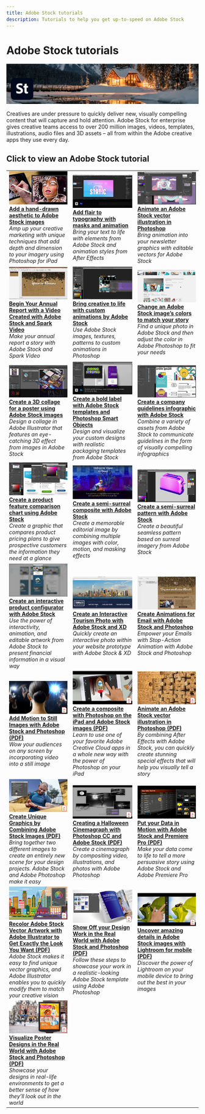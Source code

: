```yaml
---
title: Adobe Stock tutorials
description: Tutorials to help you get up-to-speed on Adobe Stock
---
```


# Adobe Stock tutorials

![Creative Cloud Hero Image](../assets/Stock.jpg)

Creatives are under pressure to quickly deliver new, visually compelling content that will capture and hold attention. Adobe Stock for enterprise gives creative teams access to over 200 million images, videos, templates, illustrations, audio files and 3D assets – all from within the Adobe creative apps they use every day.

## Click to view an Adobe Stock tutorial

<table>
<tr>
 <td>
   <a href="handdrawn.md">
      <img alt="Add a hand-drawn aesthetic to Adobe Stock images" src="assets/handdrawn.jpg" />
   </a>
    <div>
   <a href="handdrawn.md"><strong>Add a hand-drawn aesthetic to Adobe Stock images</strong></a>
    </div>
    <em>Amp up your creative marketing with unique techniques that add depth and dimension to your imagery using Photoshop for iPad</em>
    <br>
  </td>
  <td>
   <a href="flairtypography.md">
      <img alt="Add flair to typography with masks and animation" src="assets/flairtypography.jpg" />
   </a>
    <div>
   <a href="flairtypography.md"><strong>Add flair to typography with masks and animation</strong></a>
    </div>
    <em>Bring your text to life with elements from Adobe Stock and animation styles from After Effects</em>
    <br>
  </td>
  <td>
   <a href="animatevector.md">
      <img alt="Animate an Adobe Stock vector illustration in Photoshop" src="assets/animatevector.jpg" />
   </a>
    <div>
   <a href="animatevector.md"><strong>Animate an Adobe Stock vector illustration in Photoshop</strong></a>
    </div>
    <em>Bring animation into your newsletter graphics with editable vectors for Adobe Stock</em>
    <br>
  </td>
</tr>
<tr>
 <td>
   <a href="annualreport.md">
      <img alt="Begin Your Annual Report with a Video Created with Adobe Stock and Spark Video" src="assets/annualreport.jpg" />
   </a>
    <div>
   <a href="annualreport.md"><strong>Begin Your Annual Report with a Video Created with Adobe Stock and Spark Video</strong></a>
    </div>
    <em>Make your annual report a story with Adobe Stock and Spark Video</em>
    <br>
  </td>
  <td>
   <a href="customanimations.md">
      <img alt="Bring creative to life with custom animations by Adobe Stock" src="assets/customanimations.jpg" />
   </a>
    <div>
   <a href="customanimations.md"><strong>Bring creative to life with custom animations by Adobe Stock</strong></a>
    </div>
    <em>Use Adobe Stock images, textures, patterns to custom animations in Photoshop</em>
    <br>
  </td>
  <td>
   <a href="changecolors.md">
      <img alt="Change an Adobe Stock image’s colors to match your story" src="assets/changecolors.jpg" />
   </a>
    <div>
   <a href="changecolors.md"><strong>Change an Adobe Stock image’s colors to match your story</strong></a>
    </div>
    <em>Find a unique photo in Adobe Stock and then adjust the color in Adobe Photoshop to fit your needs</em>
    <br>
  </td>
</tr>
<tr>
 <td>
   <a href="collage.md">
      <img alt="Create a 3D collage for a poster using Adobe Stock images" src="assets/collage.jpg" />
   </a>
    <div>
   <a href="collage.md"><strong>Create a 3D collage for a poster using Adobe Stock images</strong></a>
    </div>
    <em>Design a collage in Adobe Illustrator that features an eye-catching 3D effect from images in Adobe Stock</em>
    <br>
  </td>
  <td>
   <a href="boldlabel.md">
      <img alt="Create a bold label with Adobe Stock templates and Photoshop Smart Objects" src="assets/boldlabel.jpg" />
   </a>
    <div>
   <a href="boldlabel.md"><strong>Create a bold label with Adobe Stock templates and Photoshop Smart Objects</strong></a>
    </div>
    <em>Design and visualize your custom designs with realistic packaging templates from Adobe Stock</em>
    <br>
  </td>
  <td>
   <a href="infographic.md">
      <img alt="Create a company guidelines infographic with Adobe Stock" src="assets/infographic.jpg" />
   </a>
    <div>
   <a href="infographic.md"><strong>Create a company guidelines infographic with Adobe Stock</strong></a>
    </div>
    <em>Combine a variety of assets from Adobe Stock to communicate guidelines in the form of visually compelling infographics</em>
    <br>
  </td>
</tr>
<tr>
 <td>
   <a href="featurecomparison.md">
      <img alt="Create a product feature comparison chart using Adobe Stock" src="assets/featurecomparison.jpg" />
   </a>
    <div>
   <a href="featurecomparison.md"><strong>Create a product feature comparison chart using Adobe Stock</strong></a>
    </div>
    <em>Create a graphic that compares product pricing plans to give prospective customers the information they need at a glance</em>
    <br>
  </td>
  <td>
   <a href="surrealcomposite.md">
      <img alt="Create a semi-surreal composite with Adobe Stock" src="assets/surrealcomposite.jpg" />
   </a>
    <div>
   <a href="surrealcomposite.md"><strong>Create a semi-surreal composite with Adobe Stock</strong></a>
    </div>
    <em>Create a memorable editorial image by combining multiple images with color, motion, and masking effects</em>
    <br>
  </td>
  <td>
   <a href="surrealpattern.md">
      <img alt="Create a semi-surreal pattern with Adobe Stock" src="assets/surrealpattern.jpg" />
   </a>
    <div>
   <a href="surrealpattern.md"><strong>Create a semi-surreal pattern with Adobe Stock</strong></a>
    </div>
    <em>Create a beautiful seamless pattern based on surreal imagery from Adobe Stock</em>
    <br>
  </td>
</tr>
<tr>
 <td>
   <a href="productconfigurator.md">
      <img alt="Create an interactive product configurator with Adobe Stock" src="assets/productconfigurator.jpg" />
   </a>
    <div>
   <a href="productconfigurator.md"><strong>Create an interactive product configurator with Adobe Stock</strong></a>
    </div>
    <em>Use the power of interactivity, animation, and editable artwork from Adobe Stock to present financial information in a visual way</em>
    <br>
  </td>
  <td>
   <a href="interactivetourismphoto.md">
      <img alt="Create an Interactive Tourism Photo with Adobe Stock and XD" src="assets/interactivetourismphoto.jpg" />
   </a>
    <div>
   <a href="interactivetourismphoto.md"><strong>Create an Interactive Tourism Photo with Adobe Stock and XD</strong></a>
    </div>
    <em>Quickly create an interactive photo within your website prototype with Adobe Stock & XD</em>
    <br>
  </td>
  <td>
   <a href="animationemail.md">
      <img alt="Create Animations for Email with Adobe Stock and Photoshop" src="assets/animationemail.jpg" />
   </a>
    <div>
   <a href="animationemail.md"><strong>Create Animations for Email with Adobe Stock and Photoshop</strong></a>
    </div>
    <em>Empower your Emails with Stop-Action Animation with Adobe Stock and Photoshop</em>
    <br>
  </td>
</tr>
<tr>
 <td>
   <a href="assets/AddMotiontoStillImageswithAdobeStockandPhotoshop.pdf">
      <img alt="Add Motion to Still Images with Adobe Stock and Photoshop" src="assets/AddMotiontoStillImageswithAdobeStockandPhotoshop.jpg" />
   </a>
    <div>
   <a href="assets/AddMotiontoStillImageswithAdobeStockandPhotoshop.pdf"><strong>Add Motion to Still Images with Adobe Stock and Photoshop (PDF)</strong></a>
    </div>
    <em>Wow your audiences on any screen by incorporating video into a still image</em>
    <br>
  </td>
  <td>
   <a href="assets/CreateacompositewithPhotoshopontheiPadandAdobeStockimages.pdf">
      <img alt="Create a composite with Photoshop on the iPad and Adobe Stock images" src="assets/CreateacompositewithPhotoshopontheiPadandAdobeStockimages.jpg" />
   </a>
    <div>
   <a href="assets/CreateacompositewithPhotoshopontheiPadandAdobeStockimages.pdf"><strong>Create a composite with Photoshop on the iPad and Adobe Stock images (PDF)</strong></a>
    </div>
    <em>Learn to use one of your favorite Adobe Creative Cloud apps in a whole new way with the power of Photoshop on your iPad</em>
    <br>
  </td>
  <td>
   <a href="assets/CreateaUniqueEditorialGraphicwithAfterEffectsandAdobeStock.pdf">
      <img alt="Animate an Adobe Stock vector illustration in Photoshop" src="assets/CreateaUniqueEditorialGraphicwithAfterEffectsandAdobeStock.jpg" />
   </a>
    <div>
   <a href="assets/CreateaUniqueEditorialGraphicwithAfterEffectsandAdobeStock.pdf"><strong>Animate an Adobe Stock vector illustration in Photoshop (PDF)</strong></a>
    </div>
    <em>By combining After Effects with Adobe Stock, you can quickly create stunning special effects that will help you visually tell a story</em>
    <br>
  </td>
</tr>
<tr>
 <td>
   <a href="assets/CreateUniqueGraphicsbyCombiningAdobeStockImages.pdf">
      <img alt="Create Unique Graphics by Combining Adobe Stock Images" src="assets/CreateUniqueGraphicsbyCombiningAdobeStockImages.jpg" />
   </a>
    <div>
   <a href="assets/CreateUniqueGraphicsbyCombiningAdobeStockImages.pdf"><strong>Create Unique Graphics by Combining Adobe Stock Images (PDF)</strong></a>
    </div>
    <em>Bring together two different images to create an entirely new scene for your design projects. Adobe Stock and Adobe Photoshop make it easy</em>
    <br>
  </td>
  <td>
   <a href="assets/CreatingaHalloweenCinemagraphwithPhotoshopCCandAdobeStock.pdf">
      <img alt="Creating a Halloween Cinemagraph with Photoshop CC and Adobe Stock" src="assets/CreatingaHalloweenCinemagraphwithPhotoshopCCandAdobeStock.jpg" />
   </a>
    <div>
   <a href="assets/CreatingaHalloweenCinemagraphwithPhotoshopCCandAdobeStock.pdf"><strong>Creating a Halloween Cinemagraph with Photoshop CC and Adobe Stock (PDF)</strong></a>
    </div>
    <em>Create a cinemagraph by compositing video, illustrations, and photos with Adobe Photoshop</em>
    <br>
  </td>
  <td>
   <a href="assets/PutyourDatainMotionwithAdobeStockandPremierePro.pdf">
      <img alt="Put your Data in Motion with Adobe Stock and Premiere Pro" src="assets/PutyourDatainMotionwithAdobeStockandPremierePro.jpg" />
   </a>
    <div>
   <a href="assets/PutyourDatainMotionwithAdobeStockandPremierePro.pdf"><strong>Put your Data in Motion with Adobe Stock and Premiere Pro (PDF)</strong></a>
    </div>
    <em>Make your data come to life to tell a more persuasive story using Adobe Stock and Adobe Premiere Pro</em>
    <br>
  </td>
</tr>
<tr>
 <td>
   <a href="assets/RecolorAdobeStockVectorArtworkwithAdobeIllustratortoGetExactlytheLookYouWant.pdf">
      <img alt="Recolor Adobe Stock Vector Artwork with Adobe Illustrator to Get Exactly the Look You Want" src="assets/RecolorAdobeStockVectorArtworkwithAdobeIllustratortoGetExactlytheLookYouWant.jpg" />
   </a>
    <div>
   <a href="assets/RecolorAdobeStockVectorArtworkwithAdobeIllustratortoGetExactlytheLookYouWant.pdf"><strong>Recolor Adobe Stock Vector Artwork with Adobe Illustrator to Get Exactly the Look You Want (PDF)</strong></a>
    </div>
    <em>Adobe Stock makes it easy to find unique vector graphics, and Adobe Illustrator enables you to quickly modify them to match your creative vision</em>
    <br>
  </td>
  <td>
   <a href="assets/ShowOffyourDesignWorkintheRealWorldwithAdobeStockandPhotoshop.pdf">
      <img alt="Show Off your Design Work in the Real World with Adobe Stock and Photoshop" src="assets/ShowOffyourDesignWorkintheRealWorldwithAdobeStockandPhotoshop.jpg" />
   </a>
    <div>
   <a href="assets/ShowOffyourDesignWorkintheRealWorldwithAdobeStockandPhotoshop.pdf"><strong>Show Off your Design Work in the Real World with Adobe Stock and Photoshop (PDF)</strong></a>
    </div>
    <em>Follow these steps to showcase your work in a realistic-looking Adobe Stock template using Adobe Photoshop</em>
    <br>
  </td>
  <td>
   <a href="assets/UncoveramazingdetailsinAdobeStockimageswithLightroomformobile.pdf">
      <img alt="Uncover amazing details in Adobe Stock images with Lightroom for mobile" src="assets/UncoveramazingdetailsinAdobeStockimageswithLightroomformobile.jpg" />
   </a>
    <div>
   <a href="assets/UncoveramazingdetailsinAdobeStockimageswithLightroomformobile.pdf"><strong>Uncover amazing details in Adobe Stock images with Lightroom for mobile (PDF)</strong></a>
    </div>
    <em>Discover the power of Lightroom on your mobile device to bring out the best in your images</em>
    <br>
  </td>
</tr>
<tr>
   <td>
   <a href="assets/VisualizePosterDesignsintheRealWorldwithAdobeStockandPhotoshop.pdf">
      <img alt="Visualize Poster Designs in the Real World with Adobe Stock and Photoshop" src="assets/VisualizePosterDesignsintheRealWorldwithAdobeStockandPhotoshop.jpg" />
   </a>
    <div>
   <a href="assets/VisualizePosterDesignsintheRealWorldwithAdobeStockandPhotoshop.pdf"><strong>Visualize Poster Designs in the Real World with Adobe Stock and Photoshop (PDF)</strong></a>
    </div>
    <em>Showcase your designs in real-life environments to get a better sense of how they’ll look out in the world</em>
    <br>
  </td>
</tr>
</table>